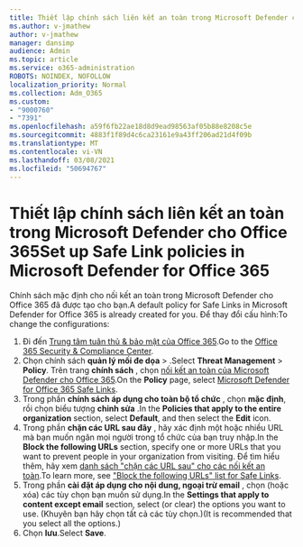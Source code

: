 ```yaml
---
title: Thiết lập chính sách liên kết an toàn trong Microsoft Defender cho Office 365
ms.author: v-jmathew
author: v-jmathew
manager: dansimp
audience: Admin
ms.topic: article
ms.service: o365-administration
ROBOTS: NOINDEX, NOFOLLOW
localization_priority: Normal
ms.collection: Adm_O365
ms.custom:
- "9000760"
- "7391"
ms.openlocfilehash: a59f6fb22ae18d8d9ead98563af05b88e8208c5e
ms.sourcegitcommit: 4883f1f89d4c6ca23161e9a43ff206ad21d4f09b
ms.translationtype: MT
ms.contentlocale: vi-VN
ms.lasthandoff: 03/08/2021
ms.locfileid: "50694767"
---
```

# <a name="set-up-safe-link-policies-in-microsoft-defender-for-office-365"></a><span data-ttu-id="44dca-102">Thiết lập chính sách liên kết an toàn trong Microsoft Defender cho Office 365</span><span class="sxs-lookup"><span data-stu-id="44dca-102">Set up Safe Link policies in Microsoft Defender for Office 365</span></span>

<span data-ttu-id="44dca-103">Chính sách mặc định cho nối kết an toàn trong Microsoft Defender cho Office 365 đã được tạo cho bạn.</span><span class="sxs-lookup"><span data-stu-id="44dca-103">A default policy for Safe Links in Microsoft Defender for Office 365 is already created for you.</span></span> <span data-ttu-id="44dca-104">Để thay đổi cấu hình:</span><span class="sxs-lookup"><span data-stu-id="44dca-104">To change the configurations:</span></span>

1. <span data-ttu-id="44dca-105">Đi đến [Trung tâm tuân thủ & bảo mật của Office 365](https://go.microsoft.com/fwlink/p/?linkid=2077143).</span><span class="sxs-lookup"><span data-stu-id="44dca-105">Go to the [Office 365 Security & Compliance Center](https://go.microsoft.com/fwlink/p/?linkid=2077143).</span></span>
2. <span data-ttu-id="44dca-106">Chọn chính sách **quản lý mối đe dọa**  >  .</span><span class="sxs-lookup"><span data-stu-id="44dca-106">Select **Threat Management** > **Policy**.</span></span> <span data-ttu-id="44dca-107">Trên trang **chính sách** , chọn [nối kết an toàn của Microsoft Defender cho Office 365](https://go.microsoft.com/fwlink/?linkid=2101058).</span><span class="sxs-lookup"><span data-stu-id="44dca-107">On the **Policy** page, select [Microsoft Defender for Office 365 Safe Links](https://go.microsoft.com/fwlink/?linkid=2101058).</span></span>
3. <span data-ttu-id="44dca-108">Trong phần **chính sách áp dụng cho toàn bộ tổ chức** , chọn **mặc định**, rồi chọn biểu tượng **chỉnh sửa** .</span><span class="sxs-lookup"><span data-stu-id="44dca-108">In the **Policies that apply to the entire organization** section, select **Default**, and then select the **Edit** icon.</span></span>
4. <span data-ttu-id="44dca-109">Trong phần **chặn các URL sau đây** , hãy xác định một hoặc nhiều URL mà bạn muốn ngăn mọi người trong tổ chức của bạn truy nhập.</span><span class="sxs-lookup"><span data-stu-id="44dca-109">In the **Block the following URLs** section, specify one or more URLs that you want to prevent people in your organization from visiting.</span></span> <span data-ttu-id="44dca-110">Để tìm hiểu thêm, hãy xem [danh sách "chặn các URL sau" cho các nối kết an toàn](https://go.microsoft.com/fwlink/?linkid=2092123).</span><span class="sxs-lookup"><span data-stu-id="44dca-110">To learn more, see ["Block the following URLs" list for Safe Links](https://go.microsoft.com/fwlink/?linkid=2092123).</span></span>
5. <span data-ttu-id="44dca-111">Trong phần **cài đặt áp dụng cho nội dung, ngoại trừ email** , chọn (hoặc xóa) các tùy chọn bạn muốn sử dụng.</span><span class="sxs-lookup"><span data-stu-id="44dca-111">In the **Settings that apply to content except email** section, select (or clear) the options you want to use.</span></span> <span data-ttu-id="44dca-112">(Khuyên bạn hãy chọn tất cả các tùy chọn.)</span><span class="sxs-lookup"><span data-stu-id="44dca-112">(It is recommended that you select all the options.)</span></span>
6. <span data-ttu-id="44dca-113">Chọn **lưu**.</span><span class="sxs-lookup"><span data-stu-id="44dca-113">Select **Save**.</span></span>
